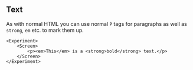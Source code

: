 ## Text
As with normal HTML you can use normal `P` tags for paragraphs as well as `strong`, `em` etc. to mark them up.

```vue
<Experiment>
    <Screen>
        <p><em>This</em> is a <strong>bold</strong> text.</p>
    </Screen>
</Experiment>
```
